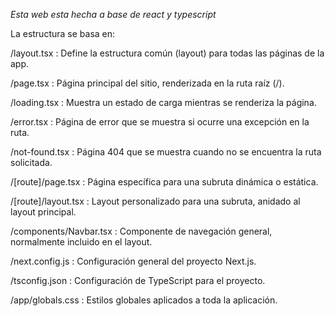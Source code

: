 *Esta web esta hecha a base de react y typescript*

La estructura se basa en:

/layout.tsx : Define la estructura común (layout) para todas las páginas de la app.

/page.tsx : Página principal del sitio, renderizada en la ruta raíz (/).

/loading.tsx : Muestra un estado de carga mientras se renderiza la página.

/error.tsx : Página de error que se muestra si ocurre una excepción en la ruta.

/not-found.tsx : Página 404 que se muestra cuando no se encuentra la ruta solicitada.

/[route]/page.tsx : Página específica para una subruta dinámica o estática.

/[route]/layout.tsx : Layout personalizado para una subruta, anidado al layout principal.

/components/Navbar.tsx : Componente de navegación general, normalmente incluido en el layout.

/next.config.js : Configuración general del proyecto Next.js.

/tsconfig.json : Configuración de TypeScript para el proyecto.

/app/globals.css : Estilos globales aplicados a toda la aplicación.
